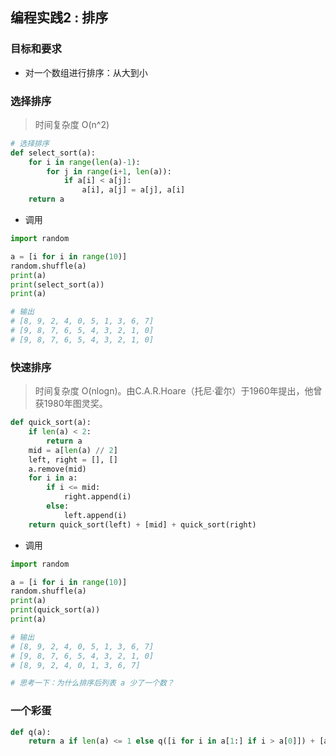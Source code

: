 ## 编程实践2 : 排序



### 目标和要求

- 对一个数组进行排序：从大到小



### 选择排序

> 时间复杂度 O(n^2)

```python
# 选择排序
def select_sort(a):
    for i in range(len(a)-1):
        for j in range(i+1, len(a)):
            if a[i] < a[j]:
                a[i], a[j] = a[j], a[i]
    return a
```



- 调用

```python
import random

a = [i for i in range(10)]
random.shuffle(a)
print(a)
print(select_sort(a))
print(a)

# 输出
# [8, 9, 2, 4, 0, 5, 1, 3, 6, 7]
# [9, 8, 7, 6, 5, 4, 3, 2, 1, 0]
# [9, 8, 7, 6, 5, 4, 3, 2, 1, 0]
```



### 快速排序

> 时间复杂度 O(nlogn)。由C.A.R.Hoare（托尼·霍尔）于1960年提出，他曾获1980年图灵奖。

```python
def quick_sort(a):
    if len(a) < 2:
        return a
    mid = a[len(a) // 2]
    left, right = [], []
    a.remove(mid)
    for i in a:
        if i <= mid:
            right.append(i)
        else:
            left.append(i)
    return quick_sort(left) + [mid] + quick_sort(right)
```



- 调用

```python
import random

a = [i for i in range(10)]
random.shuffle(a)
print(a)
print(quick_sort(a))
print(a)

# 输出
# [8, 9, 2, 4, 0, 5, 1, 3, 6, 7]
# [9, 8, 7, 6, 5, 4, 3, 2, 1, 0]
# [8, 9, 2, 4, 0, 1, 3, 6, 7]

# 思考一下：为什么排序后列表 a 少了一个数？
```



### 一个彩蛋

```python
def q(a):
    return a if len(a) <= 1 else q([i for i in a[1:] if i > a[0]]) + [a[0]] + q([i for i in a[1:] if i <= a[0]])
```
